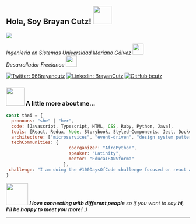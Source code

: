 <h2> Hola, Soy Brayan Cutz! <img src="https://images6.fanpop.com/image/photos/37800000/-Hello-penguins-of-madagascar-37800672-500-500.gif" width="50"></h2>
<img src="https://res.cloudinary.com/dkjjs5kra/image/upload/v1611951601/bcutz_tnfj0u.jpg">
<p><em>Ingenieria en Sistemas <a href="https://www.umg.edu.gt/"> Universidad Mariano Gálvez </a><img src="https://media.giphy.com/media/fYSnHlufseco8Fh93Z/giphy.gif" width="30"></br>Desarrollador Freelance <img src="https://media.giphy.com/media/WUlplcMpOCEmTGBtBW/giphy.gif" width="30"> 
</em></p>

[![Twitter: 96Brayancutz](https://img.shields.io/twitter/url?label=brayan&style=social&link=https://twitter.com/96Brayancutz)](https://twitter.com/96Brayancutz)
[![Linkedin: BrayanCutz](https://img.shields.io/twitter/url?label=Miguel%20Cutz&logo=linkedin&style=social)](https://www.linkedin.com/in/brayan-cutz)
[![GitHub bcutz](https://img.shields.io/github/followers/bcutz?label=follow&style=social)](https://github.com/bcutz)


### <img src="https://media.giphy.com/media/VgCDAzcKvsR6OM0uWg/giphy.gif" width="50"> A little more about me...  

```javascript
const thai = {
  pronouns: "she" | "her",
  code: [Javascript, Typescript, HTML, CSS, Ruby, Python, Java],
  tools: [React, Redux, Node, Storybook, Styled-Components, Jest, Docker],
  architecture: ["microservices", "event-driven", "design system pattern"],
  techCommunities: {
                        coorganizer: "AfroPython",
                        speaker: "Latinity",
                        mentor: "EducaTRANSforma"
                      },
 challenge: "I am doing the #100DaysOfCode challenge focused on react and typescript"
}
```

<img src="https://media.giphy.com/media/LnQjpWaON8nhr21vNW/giphy.gif" width="60"> <em><b>I love connecting with different people</b> so if you want to say <b>hi, I'll be happy to meet you more!</b> :)</em>

---

